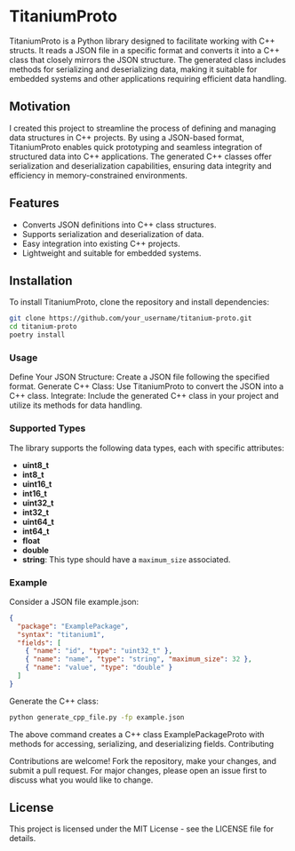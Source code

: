 # TitaniumProto

TitaniumProto is a Python library designed to facilitate working with C++ structs. It reads a JSON file in a specific format and converts it into a C++ class that closely mirrors the JSON structure. The generated class includes methods for serializing and deserializing data, making it suitable for embedded systems and other applications requiring efficient data handling.

## Motivation

I created this project to streamline the process of defining and managing data structures in C++ projects. By using a JSON-based format, TitaniumProto enables quick prototyping and seamless integration of structured data into C++ applications. The generated C++ classes offer serialization and deserialization capabilities, ensuring data integrity and efficiency in memory-constrained environments.

## Features

- Converts JSON definitions into C++ class structures.
- Supports serialization and deserialization of data.
- Easy integration into existing C++ projects.
- Lightweight and suitable for embedded systems.

## Installation

To install TitaniumProto, clone the repository and install dependencies:

```bash
git clone https://github.com/your_username/titanium-proto.git
cd titanium-proto
poetry install
```
### Usage

Define Your JSON Structure: Create a JSON file following the specified format.
Generate C++ Class: Use TitaniumProto to convert the JSON into a C++ class.
Integrate: Include the generated C++ class in your project and utilize its methods for data handling.


### Supported Types
The library supports the following data types, each with specific attributes:

- **uint8_t**
- **int8_t**
- **uint16_t**
- **int16_t**
- **uint32_t**
- **int32_t**
- **uint64_t**
- **int64_t**
- **float**
- **double**
- **string**: This type should have a `maximum_size` associated.

### Example

Consider a JSON file example.json:

``` json
{
  "package": "ExamplePackage",
  "syntax": "titanium1",
  "fields": [
    { "name": "id", "type": "uint32_t" },
    { "name": "name", "type": "string", "maximum_size": 32 },
    { "name": "value", "type": "double" }
  ]
}
```
Generate the C++ class:

```bash
python generate_cpp_file.py -fp example.json
```
The above command creates a C++ class ExamplePackageProto with methods for accessing, serializing, and deserializing fields.
Contributing

Contributions are welcome! Fork the repository, make your changes, and submit a pull request. For major changes, please open an issue first to discuss what you would like to change.
 ## License

This project is licensed under the MIT License - see the LICENSE file for details.
